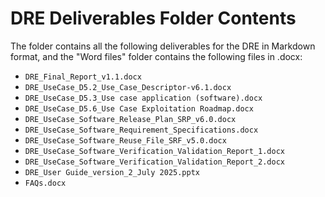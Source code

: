 # DRE Deliverables Folder Contents

The folder contains all the following deliverables for the DRE in Markdown format, and the "Word files" folder contains the following files in .docx:

- `DRE_Final_Report_v1.1.docx`  
- `DRE_UseCase_D5.2_Use_Case_Descriptor-v6.1.docx`  
- `DRE_UseCase_D5.3_Use case application (software).docx`  
- `DRE_UseCase_D5.6_Use Case Exploitation Roadmap.docx`  
- `DRE_UseCase_Software_Release_Plan_SRP_v6.0.docx`  
- `DRE_UseCase_Software_Requirement_Specifications.docx`  
- `DRE_UseCase_Software_Reuse_File_SRF_v5.0.docx`  
- `DRE_UseCase_Software_Verification_Validation_Report_1.docx`  
- `DRE_UseCase_Software_Verification_Validation_Report_2.docx`  
- `DRE_User Guide_version_2_July 2025.pptx`  
- `FAQs.docx`


